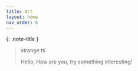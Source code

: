 ```yaml
---
title: Art
layout: home
nav_order: 6
---
```

{: .note-title }
> strange tti
>
> Hello, How are you, try something interesting!
